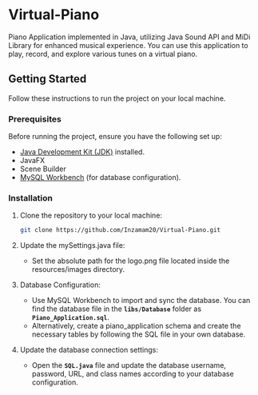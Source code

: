# Virtual-Piano
Piano Application implemented in Java, utilizing Java Sound API and MiDi Library for enhanced musical experience.
You can use this application to play, record, and explore various tunes on a virtual piano.

## Getting Started

Follow these instructions to run the project on your local machine.

### Prerequisites

Before running the project, ensure you have the following set up:

- [Java Development Kit (JDK)](https://www.oracle.com/java/technologies/javase-downloads.html) installed.
- JavaFX
- Scene Builder
- [MySQL Workbench](https://www.mysql.com/products/workbench/) (for database configuration).


### Installation

1. Clone the repository to your local machine:

   ```bash
   git clone https://github.com/Inzamam20/Virtual-Piano.git

2. Update the mySettings.java file:
     * Set the absolute path for the logo.png file located inside the resources/images directory.

3. Database Configuration:
     * Use MySQL Workbench to import and sync the database. You can find the database file in the **`libs/Database`** folder as **`Piano_Application.sql`**.
     * Alternatively, create a piano_application schema and create the necessary tables by following the SQL file in your own database.

4. Update the database connection settings:
     * Open the **`SQL.java`** file and update the database username, password, URL, and class names according to your database configuration.

